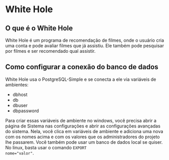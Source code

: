 # White Hole
## O que é o White Hole
White Hole é um programa de recomendação de filmes, onde o usuário cria uma conta e pode avaliar filmes que já assistiu. Ele também pode pesquisar por filmes e ser recomendado qual assistir.
## Como configurar a conexão do banco de dados
White Hole usa o PostgreSQL-Simple e se conecta a ele via variáveis de ambientes:

- dbhost
- db
- dbuser
- dbpassword

Para criar essas variáveis de ambiente no windows, você precisa abrir a página de Sistema nas configurações e abrir as configurações avançadas do sistema. Nela, você clica em variáveis de ambiente e adiciona uma nova com os nomes acima e com os valores que os administradores do projeto lhe passarem. Você também pode usar um banco de dados local se quiser.
No linux, basta usar o comando <code>EXPORT nome="valor"</code>.
